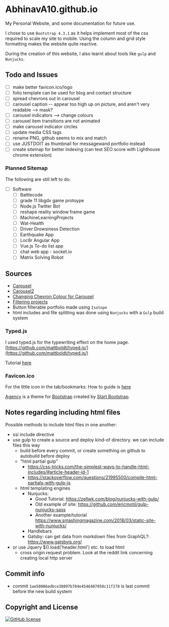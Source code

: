 # AbhinavA10.github.io

My Personal Website, and some documentation for future use.

I chose to use `Bootstrap 4.3.1` as it helps implement most of the css required to scale my site to mobile. Using the column and grid style formatting makes the website quite reactive.

During the creation of this website, I also learnt about tools like `gulp` and `Nunjucks`.

## Todo and Issues

- [ ] make better favicon.ico/logo
- [ ] folio template can be used for blog and contact structure
- [ ] spread chevrons out in carousel
- [ ] carousel caption -- appear too high up on picture, and aren't very readable --> mask?
- [ ] carousel indicators --> change colours
- [ ] carousel item transitions are not animated
- [ ] make carousel indicator circles
- [ ] update media CSS tags
- [ ] rename PNG, github seems to mix and match
- [ ] use JUSTDOIT as thumbnail for messagewand portfolio instead
- [ ] create sitemap for better indexing (can test SEO score with Lighthouse chrome extension)

### Planned Sitemap

The following are still left to do:

- [ ] Software
  - [ ] Battlecode
  - [ ] grade 11 libgdx game protoype
  - [ ] Node.js Twitter Bot
  - [ ] reshape reality window frame game
  - [ ] MachineLearningProjects
  - [ ] Wat-Health
  - [ ] Driver Drowsiness Detection
  - [ ] Earthquake App
  - [ ] Loc8r Angular App
  - [ ] Vue.js To-do list app
  - [ ] chat web app - socket.io
  - [ ] Matrix Solving Robot

## Sources

- [Carousel](https://www.w3schools.com/bootstrap/bootstrap_carousel.asp)
- [Carousel2](https://getbootstrap.com/docs/4.1/components/carousel/)
- [Changing Chevron Colour for Carousel](https://stackoverflow.com/questions/49391266/change-bootstrap-4-carousel-control-colors/49391884)
- [Filtering projects](https://www.w3schools.com/howto/howto_js_filter_elements.asp)
- Button filterable portfolio made using `Isotope`
- html includes and file splitting was done using `Nunjucks` with a `Gulp` build system

### Typed.js

I used typed.js for the typewriting effect on the home page.
[https://github.com/mattboldt/typed.js/](https://github.com/mattboldt/typed.js/)

Tutorial [here](https://www.youtube.com/watch?v=Jed5ZasNtJM)

### Favicon.ico

For the little icon in the tab/bookmarks:
How to guide is [here](https://tutorialehtml.com/en/what-is-favicon-ico-usage/)

[Agency](https://startbootstrap.com/template-overviews/agency/) is a theme for [Bootstrap](http://getbootstrap.com/) created by [Start Bootstrap](http://startbootstrap.com/).

## Notes regarding including html files
Possible methods to include html files in one another:
- ssi include directive
- use gulp to create a source and deploy kind-of directory. we can include files this way
    - build before every commit, or create something on github to autobuild before deploy
    - "html partial gulp"
        - https://css-tricks.com/the-simplest-ways-to-handle-html-includes/#article-header-id-1
        - https://stackoverflow.com/questions/21995500/compile-html-partials-with-gulp-js
    - html templating engines
        - Nunjucks: 
            - Good Tutorial: https://zellwk.com/blog/nunjucks-with-gulp/
            - Old example of site: https://github.com/ericmotil/gulp-nunjucks-sass
            - Another example/tutorial https://www.smashingmagazine.com/2018/03/static-site-with-nunjucks/
        - Handlebars
        - Gatsby: can get data from *markdown* files from GraphQL?: https://www.gatsbyjs.org/
-  or use Jquery $().load('header.html') etc. to load html
    - cross origin request problem. Look at the reddit link concerning creating local http server

## Commit info
- commit `1ae50006edbce38897b784e4546407058c11f278` is last commit before the new build system

## Copyright and License

[![GitHub license](https://img.shields.io/badge/license-MIT-blue.svg)](./LICENSE)
